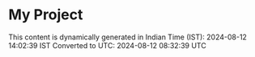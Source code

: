 # My Project

This content is dynamically generated in Indian Time (IST): 2024-08-12 14:02:39 IST
Converted to UTC: 2024-08-12 08:32:39 UTC
